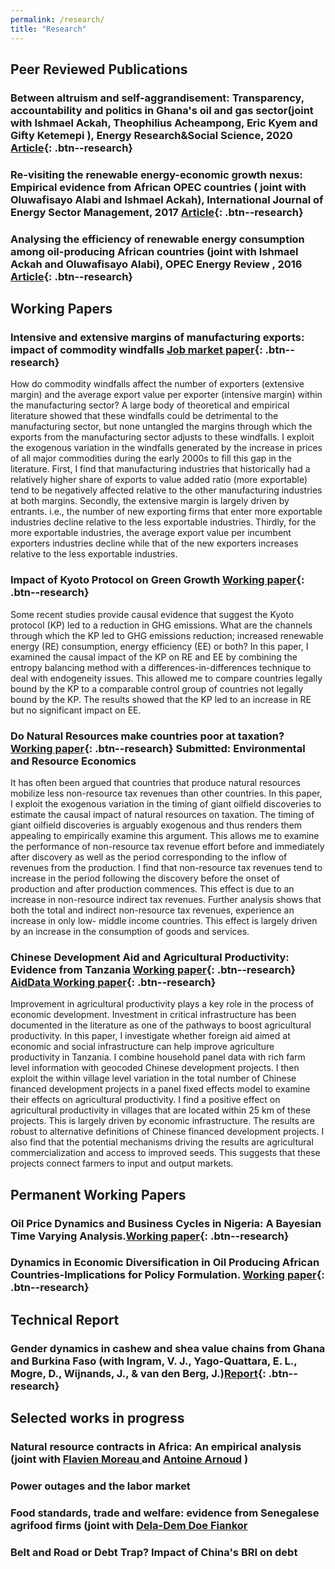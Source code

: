 ```yaml
---
permalink: /research/
title: "Research"
---
```

## Peer Reviewed Publications
### Between altruism and self-aggrandisement: Transparency, accountability and politics in Ghana's oil and gas sector(joint with  Ishmael Ackah, Theophilius Acheampong, Eric Kyem and Gifty Ketemepi ), Energy Research&Social Science, 2020 [Article](https://www.sciencedirect.com/science/article/abs/pii/S2214629620301134){: .btn--research}

### Re-visiting the renewable energy-economic growth nexus: Empirical evidence from African OPEC countries ( joint with  Oluwafisayo Alabi and Ishmael Ackah), International Journal of Energy Sector Management, 2017 [Article](https://www.emerald.com/insight/content/doi/10.1108/IJESM-07-2016-0002/full/html){: .btn--research}

### Analysing the efficiency of renewable energy consumption among oil-producing African countries (joint with  Ishmael Ackah  and Oluwafisayo Alabi), OPEC Energy Review , 2016 [Article](https://onlinelibrary.wiley.com/doi/abs/10.1111/opec.12081){: .btn--research}


## Working Papers

### Intensive and extensive margins of manufacturing exports: impact of commodity windfalls [Job market paper](http://papers.abrahamlartey.com/Abraham_Lartey_JMP.pdf){: .btn--research} 
How do commodity windfalls affect the number of exporters (extensive margin) and the average export value per exporter (intensive margin) within the manufacturing sector? A large body of theoretical and empirical literature showed that these windfalls could be detrimental to the manufacturing sector, but none untangled the margins through which the exports from the manufacturing sector adjusts to these windfalls. I exploit the exogenous variation in the windfalls generated by the increase in prices of all major commodities during the early 2000s to fill this gap in the literature. First, I find that manufacturing industries that historically had a relatively higher share of exports to value added ratio (more exportable) tend to be negatively affected relative to the other manufacturing industries at both margins. Secondly, the extensive margin is largely driven by entrants. i.e., the number of new exporting firms that enter more exportable industries decline relative to the less exportable industries. Thirdly, for the more exportable industries, the average export value per incumbent exporters industries decline while that of the new exporters increases relative to the less exportable industries.

### Impact of Kyoto Protocol on Green Growth [Working paper](http://papers.abrahamlartey.com/Abraham_Lartey_KP_green_growth.pdf){: .btn--research}
Some recent studies provide causal evidence that suggest the Kyoto protocol (KP) led to a reduction in GHG emissions. What are the channels through which the KP led to GHG emissions reduction; increased renewable energy (RE) consumption, energy efficiency (EE) or both? In this paper, I examined the causal impact of the KP on RE and EE by combining the entropy balancing method with a differences-in-differences technique to deal with endogeneity issues. This allowed me to compare countries legally bound by the KP to a comparable control group of countries not legally bound by the KP. The results showed that the KP led to an increase in RE but no  significant impact on EE.

### Do Natural Resources make countries poor at taxation? [Working paper](http://papers.abrahamlartey.com/Abraham_Lartey_oilgastax.pdf){: .btn--research} Submitted: Environmental and Resource Economics
It has often been argued that countries that produce natural resources mobilize less non-resource tax revenues than other countries. In this paper, I exploit the exogenous variation in the timing of giant oilfield discoveries to estimate the causal impact of natural resources on taxation. The timing of giant oilfield discoveries is arguably exogenous and thus renders them appealing to empirically examine this argument. This allows me to examine the performance of non-resource tax revenue effort before and immediately after discovery as well as the period corresponding to the inflow of revenues from the production. I find that non-resource tax revenues tend to increase in the period following the discovery before the onset of production and after production commences. This effect is due to an increase in non-resource indirect tax revenues. Further analysis shows that both the total and indirect non-resource tax revenues, experience an increase in only low- middle income countries. This effect is largely driven by an increase in the consumption of goods and services.


### Chinese Development Aid and Agricultural Productivity: Evidence from Tanzania  [Working paper](http://papers.abrahamlartey.com/Abraham_Lartey_ChinaAgric.pdf){: .btn--research} [AidData Working paper](https://www.aiddata.org/publications/chinese-development-aid-and-agricultural-productivity-evidence-from-tanzania){: .btn--research} 
Improvement in agricultural productivity plays a key role in the process of economic development. Investment in critical infrastructure has been documented in the literature as one of the pathways to boost agricultural productivity. In this paper, I investigate whether foreign aid aimed at economic and social infrastructure can help improve agriculture productivity in Tanzania. I combine household panel data with rich farm level information with geocoded Chinese development projects. I then exploit the within village level variation in the total number of Chinese financed development projects in a panel fixed effects model to examine their effects on agricultural productivity. I find a positive effect on agricultural productivity in villages that are located within 25 km of these projects. This is largely driven by economic infrastructure. The results are robust to alternative definitions of Chinese financed development projects. I also find that the potential mechanisms driving the results are agricultural commercialization and access to improved seeds. This suggests that these projects connect farmers to input and output markets.


## Permanent Working Papers

### Oil Price Dynamics and Business Cycles in Nigeria: A Bayesian Time Varying Analysis.[Working paper](https://papers.ssrn.com/sol3/papers.cfm?abstract_id=3272841){: .btn--research}

### Dynamics in Economic Diversification in Oil Producing African Countries-Implications for Policy Formulation. [Working paper](https://papers.ssrn.com/sol3/papers.cfm?abstract_id=3129696){: .btn--research}

## Technical Report
### Gender dynamics in cashew and shea value chains from Ghana and Burkina Faso (with Ingram, V. J., Yago-Quattara, E. L., Mogre, D., Wijnands, J., & van den Berg, J.)[Report](https://library.wur.nl/WebQuery/wurpubs/495499){: .btn--research}

## Selected works in progress
### Natural resource contracts in Africa: An empirical analysis (joint with [Flavien Moreau ](https://www.flavienmoreau.com/) and [Antoine Arnoud](https://antoinearnoud.github.io/) )

### Power outages and the labor market
### Food standards, trade and welfare: evidence from Senegalese agrifood firms (joint with [Dela-Dem Doe Fiankor](https://www.uni-goettingen.de/de/560859.html)
### Belt and Road or Debt Trap? Impact of China's BRI on debt
